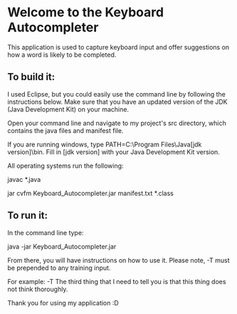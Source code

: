 # **Welcome to the Keyboard Autocompleter**

This application is used to capture keyboard input and offer suggestions on how a word is likely to be completed.

## To build it:

I used Eclipse, but you could easily use the command line by following the instructions below. Make sure that you have an updated version of the JDK (Java Development Kit) on your machine.

Open your command line and navigate to my project's src directory, which contains the java files and manifest file.

If you are running windows, type PATH=C:\Program Files\Java\[jdk version]\bin.
Fill in [jdk version] with your Java Development Kit version.

All operating systems run the following:

javac *.java

jar cvfm Keyboard_Autocompleter.jar manifest.txt *.class

## To run it:

In the command line type:

java -jar Keyboard_Autocompleter.jar

From there, you will have instructions on how to use it.
Please note, -T must be prepended to any training input.

For example:
-T The third thing that I need to tell you is that this thing does not think thoroughly.

Thank you for using my application :D
